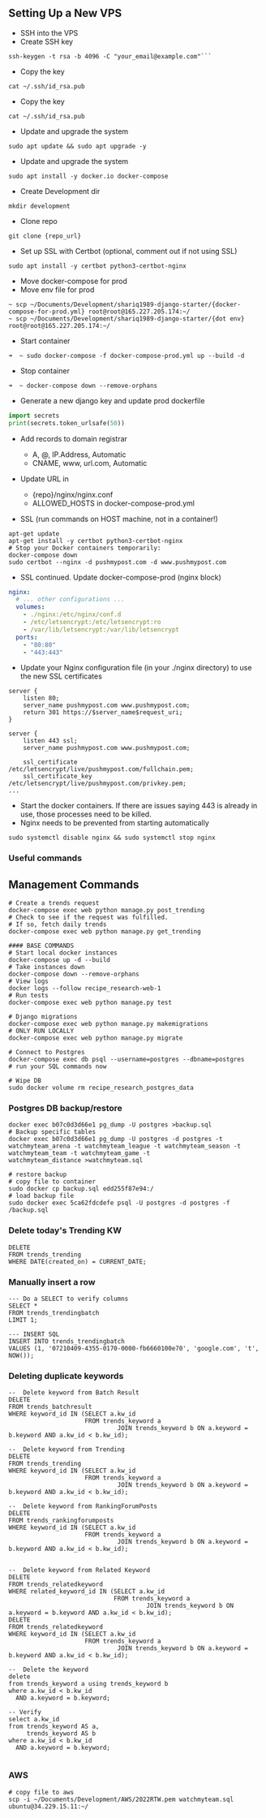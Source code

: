 ## Setting Up a New VPS

- SSH into the VPS
- Create SSH key
```shell
ssh-keygen -t rsa -b 4096 -C "your_email@example.com"```
```
- Copy the key
```shell
cat ~/.ssh/id_rsa.pub
```
- Copy the key
```shell
cat ~/.ssh/id_rsa.pub
```
- Update and upgrade the system
```shell
sudo apt update && sudo apt upgrade -y
```
- Update and upgrade the system
```shell
sudo apt install -y docker.io docker-compose
```

- Create Development dir
```shell
mkdir development
```

- Clone repo
```shell
git clone {repo_url}
```

- Set up SSL with Certbot (optional, comment out if not using SSL)
```shell
sudo apt install -y certbot python3-certbot-nginx
```

- Move docker-compose for prod
- Move env file for prod
```shell
~ scp ~/Documents/Development/shariq1989-django-starter/{docker-compose-for-prod.yml} root@root@165.227.205.174:~/
~ scp ~/Documents/Development/shariq1989-django-starter/{dot env} root@root@165.227.205.174:~/
```

- Start container
```shell
➜  ~ sudo docker-compose -f docker-compose-prod.yml up --build -d
```

- Stop container
```shell
➜  ~ docker-compose down --remove-orphans
```

- Generate a new django key and update prod dockerfile
```python
import secrets
print(secrets.token_urlsafe(50))
```

- Add records to domain registrar
  - A, @, IP.Address, Automatic
  - CNAME, www, url.com, Automatic 

- Update URL in 
  - {repo}/nginx/nginx.conf
  - ALLOWED_HOSTS in docker-compose-prod.yml

- SSL (run commands on HOST machine, not in a container!)
```shell
apt-get update
apt-get install -y certbot python3-certbot-nginx
# Stop your Docker containers temporarily:
docker-compose down
sudo certbot --nginx -d pushmypost.com -d www.pushmypost.com
```

- SSL continued. Update docker-compose-prod (nginx block)
```yml
nginx:
  # ... other configurations ...
  volumes:
    - ./nginx:/etc/nginx/conf.d
    - /etc/letsencrypt:/etc/letsencrypt:ro
    - /var/lib/letsencrypt:/var/lib/letsencrypt
  ports:
    - "80:80"
    - "443:443"
```

- Update your Nginx configuration file (in your ./nginx directory) to use the new SSL certificates
```text
server {
    listen 80;
    server_name pushmypost.com www.pushmypost.com;
    return 301 https://$server_name$request_uri;
}

server {
    listen 443 ssl;
    server_name pushmypost.com www.pushmypost.com;

    ssl_certificate /etc/letsencrypt/live/pushmypost.com/fullchain.pem;
    ssl_certificate_key /etc/letsencrypt/live/pushmypost.com/privkey.pem;
...
```

- Start the docker containers. If there are issues saying 443 is already in use, those processes need to be killed. 
- Nginx needs to be prevented from starting automatically
```shell
sudo systemctl disable nginx && sudo systemctl stop nginx
```


### Useful commands

## Management Commands
```shell
# Create a trends request
docker-compose exec web python manage.py post_trending
# Check to see if the request was fulfilled.
# If so, fetch daily trends
docker-compose exec web python manage.py get_trending

```

```shell
#### BASE COMMANDS
# Start local docker instances
docker-compose up -d --build
# Take instances down
docker-compose down --remove-orphans
# View logs
docker logs --follow recipe_research-web-1
# Run tests
docker-compose exec web python manage.py test

# Django migrations
docker-compose exec web python manage.py makemigrations
# ONLY RUN LOCALLY
docker-compose exec web python manage.py migrate

# Connect to Postgres
docker-compose exec db psql --username=postgres --dbname=postgres
# run your SQL commands now

# Wipe DB
sudo docker volume rm recipe_research_postgres_data

```

### Postgres DB backup/restore

```shell
docker exec b07c0d3d66e1 pg_dump -U postgres >backup.sql
# Backup specific tables
docker exec b07c0d3d66e1 pg_dump -U postgres -d postgres -t watchmyteam_arena -t watchmyteam_league -t watchmyteam_season -t watchmyteam_team -t watchmyteam_game -t
watchmyteam_distance >watchmyteam.sql

# restore backup
# copy file to container
sudo docker cp backup.sql edd255f87e94:/
# load backup file
sudo docker exec 5ca62fdcdefe psql -U postgres -d postgres -f /backup.sql

```

### Delete today's Trending KW

```postgresql
DELETE
FROM trends_trending
WHERE DATE(created_on) = CURRENT_DATE;
```
### Manually insert a row

```postgresql
--- Do a SELECT to verify columns
SELECT *
FROM trends_trendingbatch
LIMIT 1;

--- INSERT SQL
INSERT INTO trends_trendingbatch
VALUES (1, '07210409-4355-0170-0000-fb6660100e70', 'google.com', 't', NOW());
```
### Deleting duplicate keywords

```postgresql
--  Delete keyword from Batch Result
DELETE
FROM trends_batchresult
WHERE keyword_id IN (SELECT a.kw_id
                     FROM trends_keyword a
                              JOIN trends_keyword b ON a.keyword = b.keyword AND a.kw_id < b.kw_id);

--  Delete keyword from Trending
DELETE
FROM trends_trending
WHERE keyword_id IN (SELECT a.kw_id
                     FROM trends_keyword a
                              JOIN trends_keyword b ON a.keyword = b.keyword AND a.kw_id < b.kw_id);

--  Delete keyword from RankingForumPosts
DELETE
FROM trends_rankingforumposts
WHERE keyword_id IN (SELECT a.kw_id
                     FROM trends_keyword a
                              JOIN trends_keyword b ON a.keyword = b.keyword AND a.kw_id < b.kw_id);


--  Delete keyword from Related Keyword 
DELETE
FROM trends_relatedkeyword
WHERE related_keyword_id IN (SELECT a.kw_id
                             FROM trends_keyword a
                                      JOIN trends_keyword b ON a.keyword = b.keyword AND a.kw_id < b.kw_id);
DELETE
FROM trends_relatedkeyword
WHERE keyword_id IN (SELECT a.kw_id
                     FROM trends_keyword a
                              JOIN trends_keyword b ON a.keyword = b.keyword AND a.kw_id < b.kw_id);

--  Delete the keyword
delete
from trends_keyword a using trends_keyword b
where a.kw_id < b.kw_id
  AND a.keyword = b.keyword;

-- Verify
select a.kw_id
from trends_keyword AS a,
     trends_keyword AS b
where a.kw_id < b.kw_id
  AND a.keyword = b.keyword;


```

### AWS

```shell
# copy file to aws
scp -i ~/Documents/Development/AWS/2022RTW.pem watchmyteam.sql ubuntu@34.229.15.11:~/

```